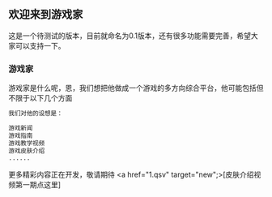 ## 欢迎来到游戏家

这是一个待测试的版本，目前就命名为0.1版本，还有很多功能需要完善，希望大家可以支持一下。

### 游戏家

游戏家是什么呢，恩，我们想把他做成一个游戏的多方向综合平台，他可能包括但不限于以下几个方面

```markdown
我们对他的设想是：

游戏新闻
游戏指南
游戏教学视频
游戏皮肤介绍
......

```

更多精彩内容正在开发，敬请期待 <a href="1.qsv" target="new";>[皮肤介绍视频第一期点这里]</a>


